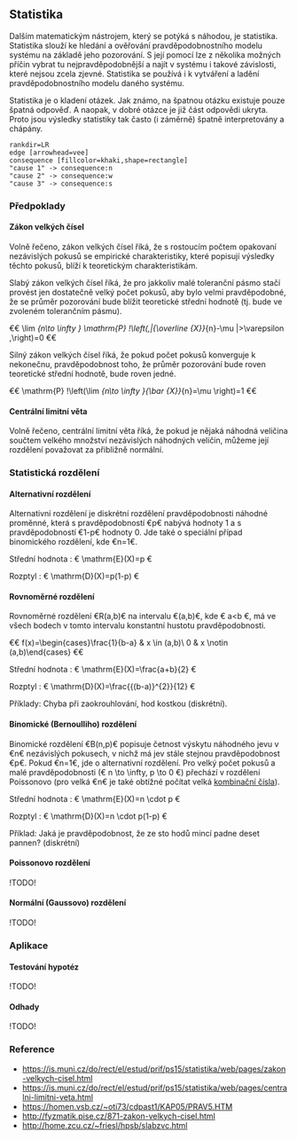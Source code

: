 ## Statistika

Dalším matematickým nástrojem, který se potýká s náhodou, je statistika. Statistika slouží ke hledání a ověřování pravděpodobnostního modelu systému na základě jeho pozorování. S její pomocí lze z několika možných příčin vybrat tu nejpravděpodobnější a najít v systému i takové závislosti, které nejsou zcela zjevné. Statistika se používá i k vytváření a ladění pravděpodobnostního modelu daného systému.

Statistika je o kladení otázek. Jak známo, na špatnou otázku existuje pouze špatná odpověď. A naopak, v dobré otázce je již část odpovědi ukryta. Proto jsou výsledky statistiky tak často (i záměrně) špatně interpretovány a chápány.

```dot:digraph
rankdir=LR
edge [arrowhead=vee]
consequence [fillcolor=khaki,shape=rectangle]
"cause 1" -> consequence:n
"cause 2" -> consequence:w
"cause 3" -> consequence:s
```

### Předpoklady

#### Zákon velkých čísel

Volně řečeno, zákon velkých čísel říká, že s rostoucím počtem opakovaní nezávislých pokusů se empirické charakteristiky, které popisují výsledky těchto pokusů, blíží k teoretickým charakteristikám.

Slabý zákon velkých čísel říká, že pro jakkoliv malé toleranční pásmo stačí provést jen dostatečně velký počet pokusů, aby bylo velmi pravděpodobné, že se průměr pozorování bude blížit teoretické střední hodnotě (tj. bude ve zvoleném tolerančním pásmu).

€€ \lim _{n\to \infty } \mathrm{P} \!\left(\,|{\overline {X}}_{n}-\mu |>\varepsilon \,\right)=0 €€

Silný zákon velkých čísel říká, že pokud počet pokusů konverguje k nekonečnu, pravděpodobnost toho, že průměr pozorování bude roven teoretické střední hodnotě, bude roven jedné.

€€ \mathrm{P} \!\left(\lim _{n\to \infty }{\bar {X}}_{n}=\mu \right)=1 €€

#### Centrální limitní věta

Volně řečeno, centrální limitní věta říká, že pokud je nějaká náhodná veličina součtem velkého množství nezávislých náhodných veličin, můžeme její rozdělení považovat za přibližně normální.

### Statistická rozdělení

#### Alternativní rozdělení

Alternativní rozdělení je diskrétní rozdělení pravděpodobnosti náhodné proměnné, která s pravděpodobností €p€ nabývá hodnoty 1 a s pravděpodobností €1-p€  hodnoty 0. Jde také o speciální případ binomického rozdělení, kde €n=1€.

Střední hodnota
: € \mathrm{E}(X)=p €

Rozptyl
: € \mathrm{D}(X)=p(1-p) €

#### Rovnoměrné rozdělení

Rovnoměrné rozdělení €R(a,b)€ na intervalu €(a,b)€, kde € a<b €, má ve všech bodech v tomto intervalu konstantní hustotu pravděpodobnosti.

€€ f(x)=\begin{cases}\frac{1}{b-a} & x \in (a,b)\\ 0 & x \notin (a,b)\end{cases} €€

Střední hodnota
: € \mathrm{E}(X)=\frac{a+b}{2} €

Rozptyl
: € \mathrm{D}(X)=\frac{{(b-a)}^{2}}{12} €

Příklady: Chyba při zaokrouhlování, hod kostkou (diskrétní).

#### Binomické (Bernoulliho) rozdělení

Binomické rozdělení €B(n,p)€ popisuje četnost výskytu náhodného jevu v €n€ nezávislých pokusech, v nichž má jev stále stejnou pravděpodobnost €p€. Pokud €n=1€, jde o alternativní rozdělení. Pro velký počet pokusů a malé pravděpodobnosti (€ n \to \infty, p \to 0 €) přechází v rozdělení Poissonovo (pro velká €n€ je také obtížné počítat velká [kombinační čísla](wiki/kombinatorika)).

Střední hodnota
: € \mathrm{E}(X)=n \cdot p €

Rozptyl
: € \mathrm{D}(X)=n \cdot p(1-p) €

Příklad: Jaká je pravděpodobnost, že ze sto hodů mincí padne deset pannen? (diskrétní)

#### Poissonovo rozdělení

!TODO!

#### Normální (Gaussovo) rozdělení

!TODO!

### Aplikace

#### Testování hypotéz

!TODO!

#### Odhady

!TODO!

### Reference

- https://is.muni.cz/do/rect/el/estud/prif/ps15/statistika/web/pages/zakon-velkych-cisel.html
- https://is.muni.cz/do/rect/el/estud/prif/ps15/statistika/web/pages/centralni-limitni-veta.html
- https://homen.vsb.cz/~oti73/cdpast1/KAP05/PRAV5.HTM
- http://fyzmatik.pise.cz/871-zakon-velkych-cisel.html
- http://home.zcu.cz/~friesl/hpsb/slabzvc.html